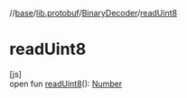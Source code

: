 //[base](../../../index.md)/[lib.protobuf](../index.md)/[BinaryDecoder](index.md)/[readUint8](read-uint8.md)

# readUint8

[js]\
open fun [readUint8](read-uint8.md)(): [Number](https://kotlinlang.org/api/latest/jvm/stdlib/kotlin/-number/index.html)
